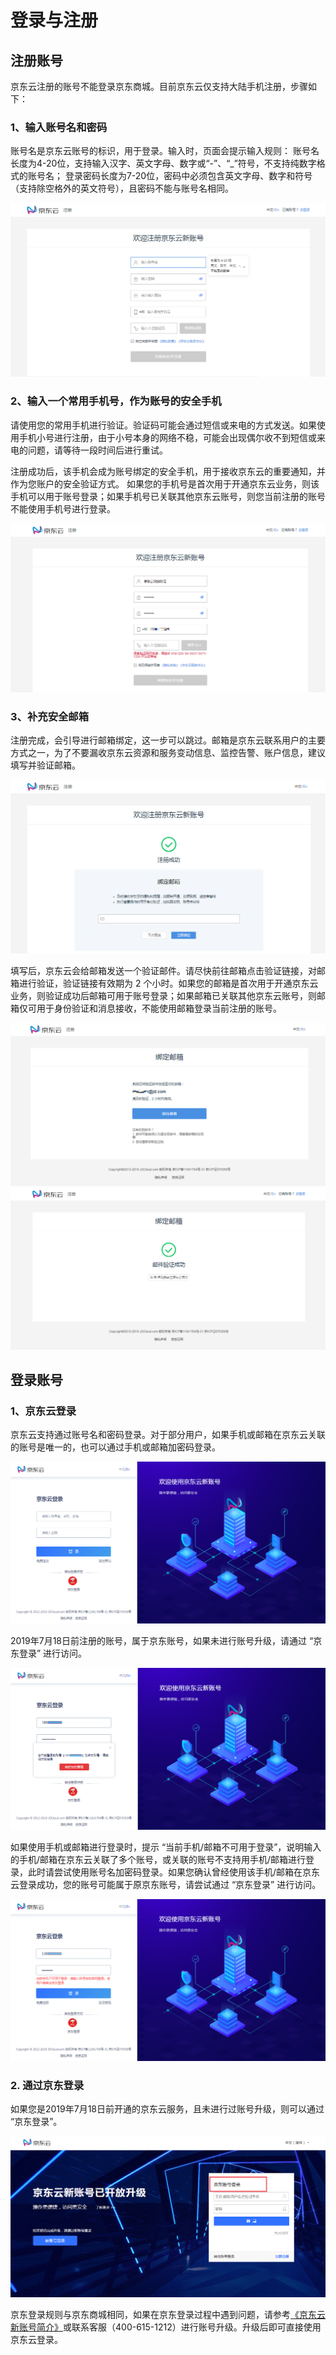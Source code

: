 # 登录与注册
## 注册账号
京东云注册的账号不能登录京东商城。目前京东云仅支持大陆手机注册，步骤如下：

### 1、输入账号名和密码
账号名是京东云账号的标识，用于登录。输入时，页面会提示输入规则：
账号名长度为4-20位，支持输入汉字、英文字母、数字或“-”、“_”符号，不支持纯数字格式的账号名；
登录密码长度为7-20位，密码中必须包含英文字母、数字和符号（支持除空格外的英文符号），且密码不能与账号名相同。

![](../../../image/User/Account-Mgmt/reg2.png)

### 2、输入一个常用手机号，作为账号的安全手机
请使用您的常用手机进行验证。验证码可能会通过短信或来电的方式发送。如果使用手机小号进行注册，由于小号本身的网络不稳，可能会出现偶尔收不到短信或来电的问题，请等待一段时间后进行重试。

注册成功后，该手机会成为账号绑定的安全手机，用于接收京东云的重要通知，并作为您账户的安全验证方式。
如果您的手机号是首次用于开通京东云业务，则该手机可以用于账号登录；如果手机号已关联其他京东云账号，则您当前注册的账号不能使用手机号进行登录。

![](../../../image/User/Account-Mgmt/reg3.png)

### 3、补充安全邮箱
注册完成，会引导进行邮箱绑定，这一步可以跳过。邮箱是京东云联系用户的主要方式之一，为了不要漏收京东云资源和服务变动信息、监控告警、账户信息，建议填写并验证邮箱。

![](../../../image/User/Account-Mgmt/reg4.png)

填写后，京东云会给邮箱发送一个验证邮件。请尽快前往邮箱点击验证链接，对邮箱进行验证，验证链接有效期为 2 个小时。如果您的邮箱是首次用于开通京东云业务，则验证成功后邮箱可用于账号登录；如果邮箱已关联其他京东云账号，则邮箱仅可用于身份验证和消息接收，不能使用邮箱登录当前注册的账号。

![](../../../image/User/Account-Mgmt/reg5.png)
![](../../../image/User/Account-Mgmt/reg7.png)

## 登录账号

### 1、京东云登录
京东云支持通过账号名和密码登录。对于部分用户，如果手机或邮箱在京东云关联的账号是唯一的，也可以通过手机或邮箱加密码登录。

![](../../../image/User/Account-Mgmt/log1.PNG)

2019年7月18日前注册的账号，属于京东账号，如果未进行账号升级，请通过 “京东登录” 进行访问。

![](../../../image/User/Account-Mgmt/log2.png)

如果使用手机或邮箱进行登录时，提示 “当前手机/邮箱不可用于登录”，说明输入的手机/邮箱在京东云关联了多个账号，或关联的账号不支持用手机/邮箱进行登录，此时请尝试使用账号名加密码登录。如果您确认曾经使用该手机/邮箱在京东云登录成功，您的账号可能属于原京东账号，请尝试通过 “京东登录” 进行访问。

![](../../../image/User/Account-Mgmt/log3.png)

### 2. 通过京东登录
如果您是2019年7月18日前开通的京东云服务，且未进行过账号升级，则可以通过 “京东登录”。

![](../../../image/User/Account-Mgmt/log4.png)

京东登录规则与京东商城相同，如果在京东登录过程中遇到问题，请参考[《京东云新账号简介》](https://docs.jdcloud.com/cn/account-management/what-is-jdcloud-account)或联系客服（400-615-1212）进行账号升级。升级后即可直接使用京东云登录。
